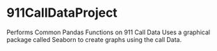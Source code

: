 # 911CallDataProject

Performs Common Pandas Functions on 911 Call Data
Uses a graphical package called Seaborn to create graphs using the call Data. 
